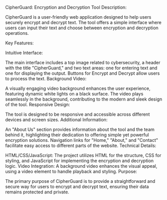 CipherGuard: Encryption and Decryption Tool
Description:

CipherGuard is a user-friendly web application designed to help users securely encrypt and decrypt text. The tool offers a simple interface where users can input their text and choose between encryption and decryption operations.

Key Features:

Intuitive Interface:

The main interface includes a top image related to cybersecurity, a header with the title "CipherGuard," and two text areas: one for entering text and one for displaying the output.
Buttons for Encrypt and Decrypt allow users to process the text.
Background Video:

A visually engaging video background enhances the user experience, featuring dynamic white lights on a black surface. The video plays seamlessly in the background, contributing to the modern and sleek design of the tool.
Responsive Design:

The tool is designed to be responsive and accessible across different devices and screen sizes.
Additional Information:

An "About Us" section provides information about the tool and the team behind it, highlighting their dedication to offering simple yet powerful encryption solutions.
Navigation links for "Home," "About," and "Contact" facilitate easy access to different parts of the website.
Technical Details:

HTML/CSS/JavaScript: The project utilizes HTML for the structure, CSS for styling, and JavaScript for implementing the encryption and decryption logic.
Video Integration: A background video enhances the visual appeal, using a video element to handle playback and styling.
Purpose:

The primary purpose of CipherGuard is to provide a straightforward and secure way for users to encrypt and decrypt text, ensuring their data remains protected and private.
